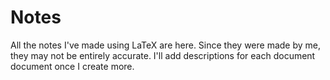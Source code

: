 # Notes
All the notes I've made using LaTeX are here. Since they were made by me, they may not be entirely accurate. I'll add descriptions for each document document once I create more.
